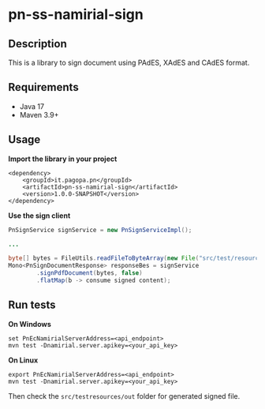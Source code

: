 # pn-ss-namirial-sign

## Description

This is a library to sign document using PAdES, XAdES and CAdES format.

## Requirements
- Java 17
- Maven 3.9+

## Usage

**Import the library in your project**
```
<dependency>
    <groupId>it.pagopa.pn</groupId>
    <artifactId>pn-ss-namirial-sign</artifactId>
    <version>1.0.0-SNAPSHOT</version>
</dependency>
```

**Use the sign client**
```java
PnSignService signService = new PnSignServiceImpl();

...

byte[] bytes = FileUtils.readFileToByteArray(new File("src/test/resources/in/sample.pdf"));
Mono<PnSignDocumentResponse> responseBes = signService
        .signPdfDocument(bytes, false)
        .flatMap(b -> consume signed content);
```

## Run tests

**On Windows**
```shell
set PnEcNamirialServerAddress=<api_endpoint>
mvn test -Dnamirial.server.apikey=<your_api_key>
```

**On Linux**
```shell
export PnEcNamirialServerAddress=<api_endpoint>
mvn test -Dnamirial.server.apikey=<your_api_key>
```

Then check the `src/testresources/out` folder for generated signed file.